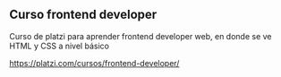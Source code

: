 ## Curso frontend developer ##

Curso de platzi para aprender frontend developer web, en donde se ve HTML y CSS a nivel básico

https://platzi.com/cursos/frontend-developer/
